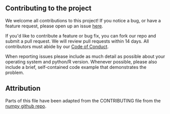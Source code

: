 ## Contributing to the project

We welcome all contributions to this project! If you notice a bug, or have a feature request, please open up an issue [here](https://github.com/UBC-MDS/532_Group_22/issues). 

If you'd like to contribute a feature or bug fix, you can fork our repo and submit a pull request. We will review pull requests within 14 days. All contributors must abide by our [Code of Conduct](https://github.com/UBC-MDS/532_Group_22/blob/main/CODE_OF_CONDUCT.md).

When reporting issues please include as much detail as possible about your
operating system and python/R version. Whenever possible, please
also include a brief, self-contained code example that demonstrates the problem.

## Attribution

Parts of this file have been adapted from the CONTRIBUTING file from the [numpy github repo](https://github.com/numpy/numpy/blob/master/.github/CONTRIBUTING.md).